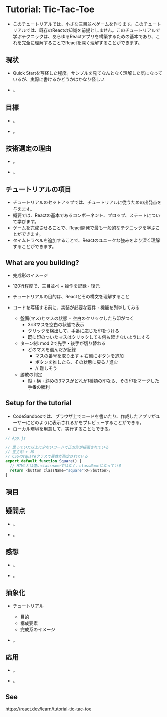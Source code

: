 # Tutorial: Tic-Tac-Toe

+ このチュートリアルでは、小さな三目並べゲームを作ります。このチュートリアルでは、既存のReactの知識を前提としません。このチュートリアルで学ぶテクニックは、あらゆるReactアプリを構築するための基本であり、これを完全に理解することでReactを深く理解することができます。

## 現状

+ Quick Startを写経した程度。サンプルを見てなんとなく理解した気になっているが、実際に書けるかどうかはかなり怪しい

+ 。

## 目標

+ 。

+ 。

## 技術選定の理由

+ 。

+ 。

## チュートリアルの項目

+ チュートリアルのセットアップでは、チュートリアルに従うための出発点を与えます。
+ 概要では、Reactの基本であるコンポーネント、プロップ、ステートについて学びます。
+ ゲームを完成させることで、React開発で最も一般的なテクニックを学ぶことができます。
+ タイムトラベルを追加することで、Reactのユニークな強みをより深く理解することができます。

## What are you building?

+ 完成形のイメージ
+ 120行程度で、三目並べ + 操作を記録・復元

+ チュートリアルの目的は、Reactとその構文を理解すること

+ コードを写経する前に、実装が必要な要件・機能を列挙してみる
  + 盤面(マス)とマスの状態 + 空白のクリックしたら印がつく
    + 3×3マスを空白の状態で表示
    + クリックを検出して、手番に応じた印をつける
    + 既に印のついたマスはクリックしても何も起きないようにする
  + ターン制: mod 2で先手・後手が切り替わる
    + どのマスを選んだか記録
      + マスの番号を取り出す + 右側にボタンを追加
      + ボタンを推したら、その状態に戻る / 進む
      + // 難しそう
  + 勝敗の判定
    + 縦・横・斜めの3マスがどれか1種類の印なら、その印をマークした手番の勝利

## Setup for the tutorial

+ CodeSandboxでは、ブラウザ上でコードを書いたり、作成したアプリがユーザーにどのように表示されるかをプレビューすることができる。
+ ローカル環境を用意して、実行することもできる。

```js
// App.js

// 思っていた以上に少ないコードで正方形が描画されている
// 正方形 + 印
// CSSのsquareクラスで属性が指定されている
export default function Square() {
  // HTMLとは違いclassnameではなく、classNameになっている
  return <button className="square">X</button>;
}
```

## 項目

## 疑問点

+ 。

+ 。

## 感想

+ 。

+ 。

## 抽象化

+ チュートリアル
  + 目的
  + 構成要素
  + 完成系のイメージ

+ 。

## 応用

+ 。

+ 。

## See

https://react.dev/learn/tutorial-tic-tac-toe
